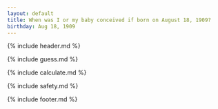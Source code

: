 ```yaml
---
layout: default
title: When was I or my baby conceived if born on August 18, 1909?
birthday: Aug 18, 1909
---
```


{% include header.md %}

{% include guess.md %}

{% include calculate.md %}

{% include safety.md %}

{% include footer.md %}



